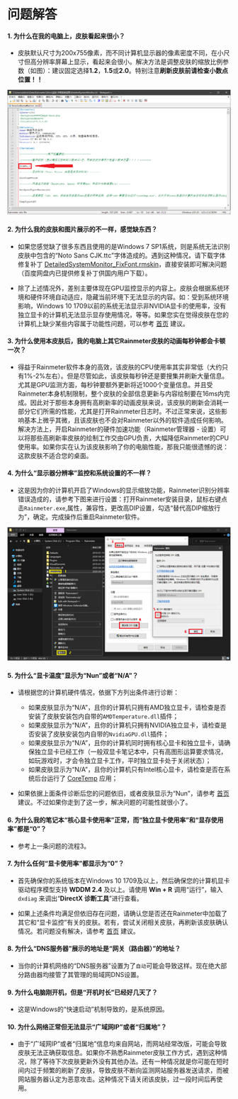 # 问题解答


#### 1. 为什么在我的电脑上，皮肤看起来很小？

* 皮肤默认尺寸为200x755像素，而不同计算机显示器的像素密度不同，在小尺寸但高分辨率屏幕上显示，看起来会很小。解决方法是调整皮肤的缩放比例参数（如图）：建议固定选择**1.2**，**1.5**或**2.0**。特别注意**刷新皮肤前请检查小数点位置！！**

![](https://raw.githubusercontent.com/Lssg97/DetailedSystemMonitor/master/Images/1.png)


#### 2. 为什么我的皮肤和图片展示的不一样，感觉缺东西？

* 如果您感觉缺了很多东西且使用的是Windows 7 SP1系统，则是系统无法识别皮肤中包含的“Noto Sans CJK.ttc”字体造成的。遇到这种情况，请下载字体修复补丁 [DetailedSystemMonitor_FixFont.rmskin](https://github.com/Lssg97/DetailedSystemMonitor/raw/master/Fonts/DetailedSystemMonitor_FixFont.rmskin)，直接安装即可解决问题（百度网盘内已提供修复补丁供国内用户下载）。

* 除了上述情况外，差别主要体现在GPU监控显示的内容上。皮肤会根据系统环境和硬件环境自动适应，隐藏当前环境下无法显示的内容。如：受到系统环境影响，Windows 10 1709以前的系统无法显示非NVIDIA显卡的使用率，没有独立显卡的计算机无法显示显存使用情况，等等。如果您实在觉得皮肤在您的计算机上缺少某些内容属于功能性问题，可以参考 [首页](https://github.com/Lssg97/DetailedSystemMonitor) 建议。


#### 3. 为什么使用本皮肤后，我的电脑上其它Rainmeter皮肤的动画每秒钟都会卡顿一次？

* 得益于Rainmeter软件本身的高效，该皮肤的CPU使用率其实非常低（大约只有1%-2%左右）。但是尽管如此，该皮肤每秒钟还是要搜集并刷新大量信息。尤其是GPU监测方面，每秒钟要额外更新将近1000个变量信息。并且受Rainmeter本身机制限制，整个皮肤的全部信息更新与内容绘制要在16ms内完成。因此对于那些本身拥有高刷新率的动画皮肤来说，该皮肤的刷新会消耗一部分它们所需的性能，尤其是打开Rainmeter日志时。不过正常来说，这些影响基本上微乎其微，且该皮肤也不会对Rainmeter以外的软件造成任何影响。解决方法上，开启Rainmeter的硬件加速功能（Rainmeter管理器 - 设置）可以将那些高刷新率皮肤的绘制工作交由GPU负责，大幅降低Rainmeter的CPU使用率。如果你实在认为该皮肤影响了你的电脑性能，那我只能很遗憾的说：这款皮肤不适合您的桌面。


#### 4. 为什么“显示器分辨率”监控和系统设置的不一样？

* 这是因为你的计算机开启了Windows的显示缩放功能，Rainmeter识别分辨率错误造成的，请参考下图来进行设置：打开Rainmeter安装目录，鼠标右键点击`Rainmeter.exe`,属性，兼容性，更改高DIP设置，勾选“替代高DIP缩放行为”，确定。完成操作后重启Rainmeter软件。

![](https://raw.githubusercontent.com/Lssg97/DetailedSystemMonitor/master/Images/2.png)


#### 5. 为什么“显卡温度”显示为“Nun”或者“N/A”？

* 请根据您的计算机硬件情况，依据下方列出条件进行诊断：
  * 如果皮肤显示为“N/A”，且你的计算机只拥有AMD独立显卡，请检查是否安装了皮肤安装包内自带的`AMDTemperature.dll`插件；
  * 如果皮肤显示为“N/A”，且你的计算机只拥有NVIDIA独立显卡，请检查是否安装了皮肤安装包内自带的`NvidiaGPU.dll`插件；
  * 如果皮肤显示为“N/A”，且你的计算机同时拥有核心显卡和独立显卡，请确保独立显卡已经工作（一般双显卡笔记本中，只有高图形运算要求情况，如玩游戏时，才会令独立显卡工作，平时独立显卡处于关闭状态）；
  * 如果皮肤显示为“N/A”，且你的计算机只有Intel核心显卡，请检查是否在系统后台运行了 [CoreTemp](https://www.alcpu.com/CoreTemp/) 应用；

* 如果依据上面条件诊断后您的问题依旧，或者皮肤显示为“Nun”，请参考 [首页](https://github.com/Lssg97/DetailedSystemMonitor) 建议。不过如果你走到了这一步，解决问题的可能性就很小了。


#### 6. 为什么我的笔记本“核心显卡使用率”正常，而“独立显卡使用率”和“显存使用率”都是“0”？

* 参考上一条问题的流程3。


#### 7. 为什么任何“显卡使用率”都显示为“0”？

* 首先确保你的系统版本在Windows 10 1709及以上，然后确保您的计算机显卡驱动程序模型支持 **WDDM 2.4** 及以上。请使用 **Win + R** 调用“运行”，输入 `dxdiag` 来调出“**DirectX 诊断工具**”进行查看。

* 如果上述条件均满足但依旧存在问题，请确认您是否还在Rainmeter中加载了其它和“显卡监控”有关的皮肤。若有，尝试关闭相关皮肤，再刷新该皮肤确认情况。若问题没有解决，请参考 [首页](https://github.com/Lssg97/DetailedSystemMonitor) 建议。


#### 8. 为什么“DNS服务器”展示的地址是“网关（路由器）”的地址？

* 当你的计算机网络的“DNS服务器”设置为了`自动`可能会导致这样。现在绝大部分路由器均接管了其管理的局域网DNS设置。


#### 9. 为什么电脑刚开机，但是“开机时长”已经好几天了？

* 这是Windows的“快速启动”机制导致的，是系统原因。


#### 10. 为什么网络正常但无法显示“广域网IP”或者“归属地”？

* 由于“广域网IP”或者“归属地”信息均来自网站，而网站经常改版，可能会导致皮肤无法正确获取信息。如果你不熟悉Rainmeter皮肤工作方式，遇到这种情况，除了等待下次皮肤更新外没有其他办法。还有一种情况就是你可能在短时间内过于频繁的刷新了皮肤，导致皮肤不断向监测网站服务器发送请求，而被网站服务器认定为恶意攻击。这种情况下请关闭该皮肤，过一段时间后再使用。

